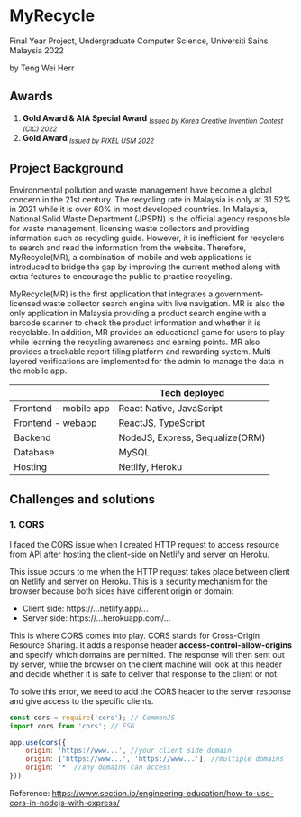 # MyRecycle
Final Year Project, Undergraduate Computer Science, Universiti Sains Malaysia 2022

by Teng Wei Herr

## Awards
1. **Gold Award & AIA Special Award** <sub>*Issued by Korea Creative Invention Contest (CiC) 2022*</sub>
2. **Gold Award** <sub>*Issued by PIXEL USM 2022*</sub>


## Project Background
Environmental pollution and waste management have become a global concern in the 21st century. The recycling rate in Malaysia is only at 31.52% in 2021 while it is over 60% in most developed countries. In Malaysia, National Solid Waste Department (JPSPN) is the official agency responsible for waste management, licensing waste collectors and providing information such as recycling guide. However, it is inefficient for recyclers to search and read the information from the website. Therefore, MyRecycle(MR), a combination of mobile and web applications is introduced to bridge the gap by improving the current method along with extra features to encourage the public to practice recycling.

MyRecycle(MR) is the first application that integrates a government-licensed waste collector search engine with live navigation. MR is also the only application in Malaysia providing a product search engine with a barcode scanner to check the product information and whether it is recyclable. In addition, MR provides an educational game for users to play while learning the recycling awareness and earning points. MR also provides a trackable report filing platform and rewarding system. Multi-layered verifications are implemented for the admin to manage the data in the mobile app.


|   | Tech deployed |
| ------------- | ------------- |
| Frontend - mobile app  | React Native, JavaScript |
| Frontend - webapp | ReactJS, TypeScript |
| Backend | NodeJS, Express, Sequalize(ORM) |
| Database | MySQL |
| Hosting | Netlify, Heroku |

## Challenges and solutions

### 1. CORS

I faced the CORS issue when I created HTTP request to access resource from API after hosting the client-side on Netlify and server on Heroku. 

This issue occurs to me when the HTTP request takes place between client on Netlify and server on Heroku. This is a security mechanism for the browser because both sides have different origin or domain:

- Client side: https://...netlify.app/...
- Server side: https://...herokuapp.com/...

This is where CORS comes into play. CORS stands for Cross-Origin Resource Sharing. It adds a response header **access-control-allow-origins** and specify which domains are permitted. The response will then sent out by server, while the browser on the client machine will look at this header and decide whether it is safe to deliver that response to the client or not.

To solve this error, we need to add the CORS header to the server response and give access to the specific clients.
```javascript
const cors = require('cors'); // CommonJS
import cors from 'cors'; // ES6

app.use(cors({
    origin: 'https://www...', //your client side domain
    origin: ['https://www...', 'https://www...'], //multiple domains
    origin: '*' //any domains can access
}))
```


Reference: https://www.section.io/engineering-education/how-to-use-cors-in-nodejs-with-express/
